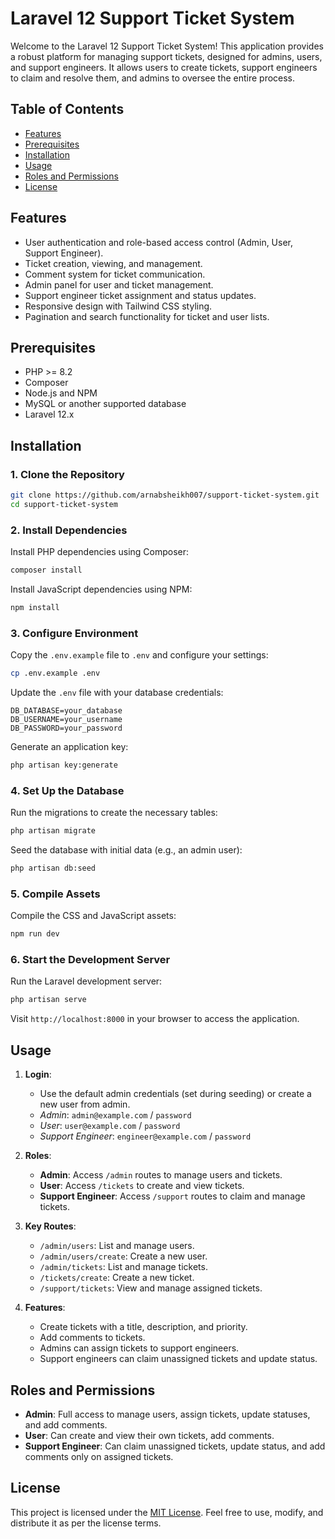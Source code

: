 # Laravel 12 Support Ticket System

Welcome to the Laravel 12 Support Ticket System! This application provides a robust platform for managing support tickets, designed for admins, users, and support engineers. It allows users to create tickets, support engineers to claim and resolve them, and admins to oversee the entire process.

## Table of Contents
- [Features](#features)
- [Prerequisites](#prerequisites)
- [Installation](#installation)
- [Usage](#usage)
- [Roles and Permissions](#roles-and-permissions)
- [License](#license)

## Features
- User authentication and role-based access control (Admin, User, Support Engineer).
- Ticket creation, viewing, and management.
- Comment system for ticket communication.
- Admin panel for user and ticket management.
- Support engineer ticket assignment and status updates.
- Responsive design with Tailwind CSS styling.
- Pagination and search functionality for ticket and user lists.

## Prerequisites
- PHP >= 8.2
- Composer
- Node.js and NPM
- MySQL or another supported database
- Laravel 12.x

## Installation

### 1. Clone the Repository
```bash
git clone https://github.com/arnabsheikh007/support-ticket-system.git
cd support-ticket-system
```

### 2. Install Dependencies
Install PHP dependencies using Composer:
```bash
composer install
```

Install JavaScript dependencies using NPM:
```bash
npm install
```

### 3. Configure Environment
Copy the `.env.example` file to `.env` and configure your settings:
```bash
cp .env.example .env
```

Update the `.env` file with your database credentials:
```env
DB_DATABASE=your_database
DB_USERNAME=your_username
DB_PASSWORD=your_password
```

Generate an application key:
```bash
php artisan key:generate
```

### 4. Set Up the Database
Run the migrations to create the necessary tables:
```bash
php artisan migrate
```

Seed the database with initial data (e.g., an admin user):
```bash
php artisan db:seed
```

### 5. Compile Assets
Compile the CSS and JavaScript assets:
```bash
npm run dev
```

### 6. Start the Development Server
Run the Laravel development server:
```bash
php artisan serve
```

Visit `http://localhost:8000` in your browser to access the application.

## Usage
1. **Login**:
   - Use the default admin credentials (set during seeding) or create a new user from admin.
   - *Admin*: `admin@example.com` / `password`
   - *User*: `user@example.com` / `password`
   - *Support Engineer*: `engineer@example.com` / `password`

2. **Roles**:
   - **Admin**: Access `/admin` routes to manage users and tickets.
   - **User**: Access `/tickets` to create and view tickets.
   - **Support Engineer**: Access `/support` routes to claim and manage tickets.

3. **Key Routes**:
   - `/admin/users`: List and manage users.
   - `/admin/users/create`: Create a new user.
   - `/admin/tickets`: List and manage tickets.
   - `/tickets/create`: Create a new ticket.
   - `/support/tickets`: View and manage assigned tickets.

4. **Features**:
   - Create tickets with a title, description, and priority.
   - Add comments to tickets.
   - Admins can assign tickets to support engineers.
   - Support engineers can claim unassigned tickets and update status.

## Roles and Permissions
- **Admin**: Full access to manage users, assign tickets, update statuses, and add comments.
- **User**: Can create and view their own tickets, add comments.
- **Support Engineer**: Can claim unassigned tickets, update status, and add comments only on assigned tickets.

## License
This project is licensed under the [MIT License](LICENSE). Feel free to use, modify, and distribute it as per the license terms.

